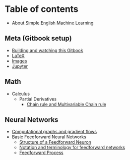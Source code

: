 # Table of contents

* [About Simple English Machine Learning](README.md)

## Meta (Gitbook setup)

* [Building and watching this Gitbook](meta-gitbook-setup/gitbook.md)
* [LaTeX](meta-gitbook-setup/latex.md)
* [Images](meta-gitbook-setup/images.md)
* [Jupyter](meta-gitbook-setup/jupyter.md)

## Math

* Calculus
    * Partial Derivatives
        * [Chain rule and Multivariable Chain rule](math/calculus/partial-derivatives/chain-rule-and-multivariable-chain-rule.md)

## Neural Networks

* [Computational graphs and gradient flows](neural-networks/computational-graphs.md)
* Basic Feedforward Neural Networks
    * [Structure of a Feedforward Neuron](neural-networks/basic-feedforward-neural-networks/structure-of-a-feedforward-neuron.md)
    * [Notation and terminology for feedforward networks](neural-networks/basic-feedforward-neural-networks/notation-and-terminology-for-feedforward-networks.md)
    * [Feedforward Process](neural-networks/basic-feedforward-neural-networks/feedforward-process.md)

